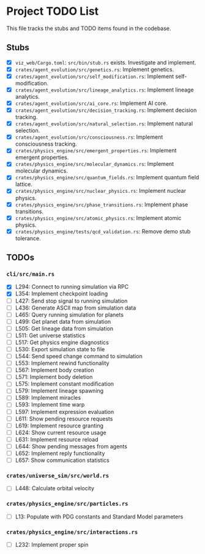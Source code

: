 # Project TODO List

This file tracks the stubs and TODO items found in the codebase.

## Stubs

- [x] `viz_web/Cargo.toml`: `src/bin/stub.rs` exists. Investigate and implement.
- [x] `crates/agent_evolution/src/genetics.rs`: Implement genetics.
- [x] `crates/agent_evolution/src/self_modification.rs`: Implement self-modification.
- [x] `crates/agent_evolution/src/lineage_analytics.rs`: Implement lineage analytics.
- [x] `crates/agent_evolution/src/ai_core.rs`: Implement AI core.
- [x] `crates/agent_evolution/src/decision_tracking.rs`: Implement decision tracking.
- [x] `crates/agent_evolution/src/natural_selection.rs`: Implement natural selection.
- [x] `crates/agent_evolution/src/consciousness.rs`: Implement consciousness tracking.
- [x] `crates/physics_engine/src/emergent_properties.rs`: Implement emergent properties.
- [x] `crates/physics_engine/src/molecular_dynamics.rs`: Implement molecular dynamics.
- [x] `crates/physics_engine/src/quantum_fields.rs`: Implement quantum field lattice.
- [x] `crates/physics_engine/src/nuclear_physics.rs`: Implement nuclear physics.
- [x] `crates/physics_engine/src/phase_transitions.rs`: Implement phase transitions.
- [x] `crates/physics_engine/src/atomic_physics.rs`: Implement atomic physics.
- [x] `crates/physics_engine/tests/qcd_validation.rs`: Remove demo stub tolerance.

## TODOs

### `cli/src/main.rs`

- [x] L294: Connect to running simulation via RPC
- [x] L354: Implement checkpoint loading
- [ ] L427: Send stop signal to running simulation
- [ ] L436: Generate ASCII map from simulation data
- [ ] L465: Query running simulation for planets
- [ ] L499: Get planet data from simulation
- [ ] L505: Get lineage data from simulation
- [ ] L511: Get universe statistics
- [ ] L517: Get physics engine diagnostics
- [ ] L530: Export simulation state to file
- [ ] L544: Send speed change command to simulation
- [ ] L553: Implement rewind functionality
- [ ] L567: Implement body creation
- [ ] L571: Implement body deletion
- [ ] L575: Implement constant modification
- [ ] L579: Implement lineage spawning
- [ ] L589: Implement miracles
- [ ] L593: Implement time warp
- [ ] L597: Implement expression evaluation
- [ ] L611: Show pending resource requests
- [ ] L619: Implement resource granting
- [ ] L624: Show current resource usage
- [ ] L631: Implement resource reload
- [ ] L644: Show pending messages from agents
- [ ] L652: Implement reply functionality
- [ ] L657: Show communication statistics

### `crates/universe_sim/src/world.rs`

- [ ] L448: Calculate orbital velocity

### `crates/physics_engine/src/particles.rs`

- [ ] L13: Populate with PDG constants and Standard Model parameters

### `crates/physics_engine/src/interactions.rs`

- [ ] L232: Implement proper spin 